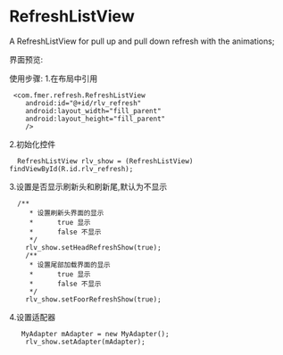 # RefreshListView
A RefreshListView for pull up and pull down refresh with the animations;

界面预览:
    
    

使用步骤:
1.在布局中引用

     <com.fmer.refresh.RefreshListView
        android:id="@+id/rlv_refresh"
        android:layout_width="fill_parent"
        android:layout_height="fill_parent"
        />
2.初始化控件
      
      
      RefreshListView rlv_show = (RefreshListView) findViewById(R.id.rlv_refresh);
      
3.设置是否显示刷新头和刷新尾,默认为不显示

      /**
  		 * 设置刷新头界面的显示
  		 * 		true 显示
  		 * 		false 不显示
  		 */
  		rlv_show.setHeadRefreshShow(true);
  		/**
  		 * 设置尾部加载界面的显示
  		 * 		true 显示
  		 * 		false 不显示
  		 */
  		rlv_show.setFoorRefreshShow(true);
4.设置适配器
      
       MyAdapter mAdapter = new MyAdapter();
	    rlv_show.setAdapter(mAdapter);
